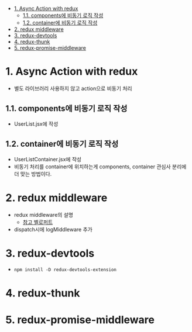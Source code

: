 - [1. Async Action with redux](#1-async-action-with-redux)
  - [1.1. components에 비동기 로직 작성](#11-components에-비동기-로직-작성)
  - [1.2. container에 비동기 로직 작성](#12-container에-비동기-로직-작성)
- [2. redux middleware](#2-redux-middleware)
- [3. redux-devtools](#3-redux-devtools)
- [4. redux-thunk](#4-redux-thunk)
- [5. redux-promise-middleware](#5-redux-promise-middleware)

# 1. Async Action with redux

- 별도 라이브러리 사용하지 않고 action으로 비동기 처리

## 1.1. components에 비동기 로직 작성

- UserList.jsx에 작성

## 1.2. container에 비동기 로직 작성

- UserListContainer.jsx에 작성
- 비동기 처리를 container에 위치하는게 components, container 관심사 분리에 더 맞는 방법이다.

# 2. redux middleware

- redux middleware의 설명
  - [참고 벨로퍼트](https://react.vlpt.us/redux-middleware/02-make-middleware.html)
- dispatch시에 logMiddleware 추가

# 3. redux-devtools

* `npm install -D redux-devtools-extension`

# 4. redux-thunk

# 5. redux-promise-middleware
